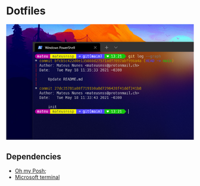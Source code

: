 
# Dotfiles

![Captura de tela](./img/printScreen132357.png)

## Dependencies

* [Oh my Posh](https://github.com/jandedobbeleer/oh-my-posh);
* [Microsoft terminal](https://github.com/microsoft/terminal)
